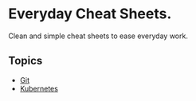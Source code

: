 # Everyday Cheat Sheets.

Clean and simple cheat sheets to ease everyday work.

## Topics

- [Git](./docs/git.md)
- [Kubernetes](./docs/kubernetes.md)
